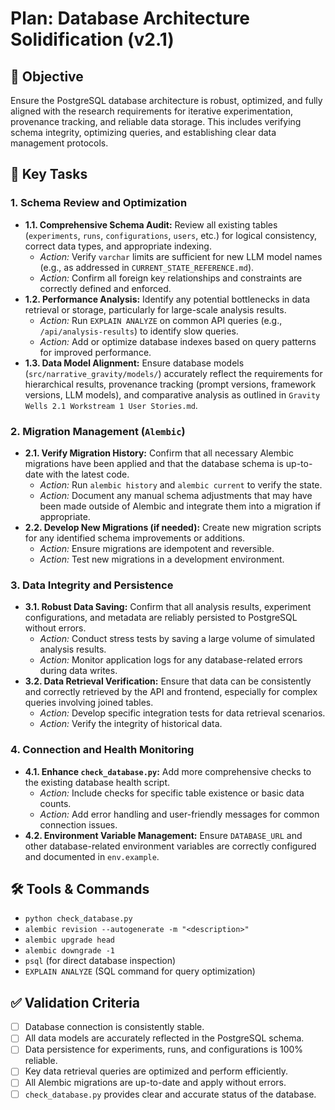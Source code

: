 # Plan: Database Architecture Solidification (v2.1)

## 🎯 Objective
Ensure the PostgreSQL database architecture is robust, optimized, and fully aligned with the research requirements for iterative experimentation, provenance tracking, and reliable data storage. This includes verifying schema integrity, optimizing queries, and establishing clear data management protocols.

## 🚀 Key Tasks

### 1. **Schema Review and Optimization**
- **1.1. Comprehensive Schema Audit:** Review all existing tables (`experiments`, `runs`, `configurations`, `users`, etc.) for logical consistency, correct data types, and appropriate indexing.
    - *Action:* Verify `varchar` limits are sufficient for new LLM model names (e.g., as addressed in `CURRENT_STATE_REFERENCE.md`).
    - *Action:* Confirm all foreign key relationships and constraints are correctly defined and enforced.
- **1.2. Performance Analysis:** Identify any potential bottlenecks in data retrieval or storage, particularly for large-scale analysis results.
    - *Action:* Run `EXPLAIN ANALYZE` on common API queries (e.g., `/api/analysis-results`) to identify slow queries.
    - *Action:* Add or optimize database indexes based on query patterns for improved performance.
- **1.3. Data Model Alignment:** Ensure database models (`src/narrative_gravity/models/`) accurately reflect the requirements for hierarchical results, provenance tracking (prompt versions, framework versions, LLM models), and comparative analysis as outlined in `Gravity Wells 2.1 Workstream 1 User Stories.md`.

### 2. **Migration Management (`Alembic`)**
- **2.1. Verify Migration History:** Confirm that all necessary Alembic migrations have been applied and that the database schema is up-to-date with the latest code.
    - *Action:* Run `alembic history` and `alembic current` to verify the state.
    - *Action:* Document any manual schema adjustments that may have been made outside of Alembic and integrate them into a migration if appropriate.
- **2.2. Develop New Migrations (if needed):** Create new migration scripts for any identified schema improvements or additions.
    - *Action:* Ensure migrations are idempotent and reversible.
    - *Action:* Test new migrations in a development environment.

### 3. **Data Integrity and Persistence**
- **3.1. Robust Data Saving:** Confirm that all analysis results, experiment configurations, and metadata are reliably persisted to PostgreSQL without errors.
    - *Action:* Conduct stress tests by saving a large volume of simulated analysis results.
    - *Action:* Monitor application logs for any database-related errors during data writes.
- **3.2. Data Retrieval Verification:** Ensure that data can be consistently and correctly retrieved by the API and frontend, especially for complex queries involving joined tables.
    - *Action:* Develop specific integration tests for data retrieval scenarios.
    - *Action:* Verify the integrity of historical data.

### 4. **Connection and Health Monitoring**
- **4.1. Enhance `check_database.py`:** Add more comprehensive checks to the existing database health script.
    - *Action:* Include checks for specific table existence or basic data counts.
    - *Action:* Add error handling and user-friendly messages for common connection issues.
- **4.2. Environment Variable Management:** Ensure `DATABASE_URL` and other database-related environment variables are correctly configured and documented in `env.example`.

## 🛠️ Tools & Commands
- `python check_database.py`
- `alembic revision --autogenerate -m "<description>"`
- `alembic upgrade head`
- `alembic downgrade -1`
- `psql` (for direct database inspection)
- `EXPLAIN ANALYZE` (SQL command for query optimization)

## ✅ Validation Criteria
- [ ] Database connection is consistently stable.
- [ ] All data models are accurately reflected in the PostgreSQL schema.
- [ ] Data persistence for experiments, runs, and configurations is 100% reliable.
- [ ] Key data retrieval queries are optimized and perform efficiently.
- [ ] All Alembic migrations are up-to-date and apply without errors.
- [ ] `check_database.py` provides clear and accurate status of the database. 